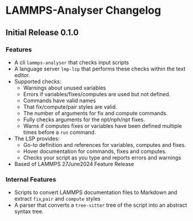 # LAMMPS-Analyser Changelog

## Initial Release 0.1.0

### Features

- A cli `lammps-analyser` that checks input scripts
- A language server `lmp-lsp` that performs these checks within the text editor.
- Supported checks:
  - Warnings about unused variables
  - Errors if variables/fixes/computes are used but not defined.
  - Commands have valid names
  - That fix/compute/pair styles are valid.
  - The number of arguments for fix and compute commands.
  - Fully checks arguments for the npt/nph/npt fixes.
  - Warns if computes fixes or variables have been defined multiple times before a `run` command. 
- The LSP provides:
  - Go-to definition and references for variables, computes and fixes.
  - Hover documentation for commands, fixes and computes.
  - Checks your script as you type and reports errors and warnings 
- Based of LAMMPS 27June2024 Feature Release

### Internal Features

- Scripts to convert LAMMPS documentation files to Markdown and extract `fix`,`pair` and `compute` styles
- A parser that converts a `tree-sitter` tree of the script into an abstract syntax tree.

